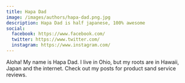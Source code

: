 ```yaml
---
title: Hapa Dad
image: /images/authors/hapa-dad.png.jpg
description: Hapa Dad is half japanese, 100% awesome
social:
  facebook: https://www.facebook.com/
  twitter: https://www.twitter.com/
  instagram: https://www.instagram.com/
---
```


Aloha! My name is Hapa Dad. I live in Ohio, but my roots are in Hawaii, Japan and the internet. Check out my posts for product sand service reviews.
